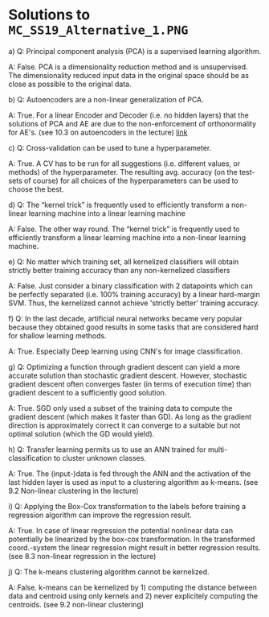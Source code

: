 # Solutions to `MC_SS19_Alternative_1.PNG`

a) Q: Principal component analysis (PCA) is a supervised learning algorithm.

A: False. PCA is a dimensionality reduction method and is unsupervised.
The dimensionality reduced input data in the original space should be as close as possible to the original data.


b) Q: Autoencoders are a non-linear generalization of PCA.

A: True. For a linear Encoder and Decoder (i.e. no hidden layers) that the solutions of PCA and AE are due to the non-enforcement of orthonormality for AE's.
(see 10.3 on autoencoders in the lecture)
[link](https://stats.stackexchange.com/questions/120080/whatre-the-differences-between-pca-and-autoencoder)


c) Q: Cross-validation can be used to tune a hyperparameter.

A: True. A CV has to be run for all suggestions (i.e. different values, or methods) of the hyperparameter.
The resulting avg. accuracy (on the test-sets of course) for all choices of the hyperparameters can be used to choose the best.


d) Q: The “kernel trick” is frequently used to efficiently transform a non-linear learning machine into a linear learning machine

A: False. The other way round.
The “kernel trick” is frequently used to efficiently transform a linear learning machine into a non-linear learning machine.


e) Q: No  matter  which  training  set,  all  kernelized  classifiers  will  obtain  strictly  better training accuracy than any non-kernelized classifiers

A: False. Just consider a binary classification with 2 datapoints which can be perfectly separated (i.e. 100% training accuracy) by a linear hard-margin SVM.
Thus, the kernelized cannot achieve 'strictly better' training accuracy.


f) Q: In  the  last  decade,  artificial  neural  networks  became  very  popular  because  they obtained good results in some tasks that are considered hard for shallow learning methods.

A: True. Especially Deep learning using CNN's for image classification.


g) Q: Optimizing a function through gradient descent can yield a more accurate solution than stochastic gradient descent.  However, stochastic gradient descent often converges  faster  (in  terms  of  execution  time)  than  gradient  descent  to  a  sufficiently good solution.

A: True. SGD only used a subset of the training data to compute the gradient descent (which makes it faster than GD). As long as the gradient direction is approximately correct it can converge to a suitable but not optimal solution (which the GD would yield).


h) Q: Transfer learning permits us to use an ANN trained for multi-classification to cluster unknown classes.

A: True. The (input-)data is fed through the ANN and the activation of the last hidden layer is used as input to a clustering algorithm as k-means. (see 9.2 Non-linear clustering in the lecture)

i) Q: Applying  the  Box-Cox  transformation  to  the  labels  before  training  a  regression algorithm can improve the regression result.

A: True. In case of linear regression the potential nonlinear data can potentially be linearized by the box-cox transformation. In the transformed coord.-system the linear regression might result in better regression results. (see 8.3 non-linear regression in the lecture)

j) Q: The k-means clustering algorithm cannot be kernelized.

A: False. k-means can be kernelized by 1) computing the distance between data and centroid using only kernels and 2) never explicitely computing the centroids.  (see 9.2 non-linear clustering)
